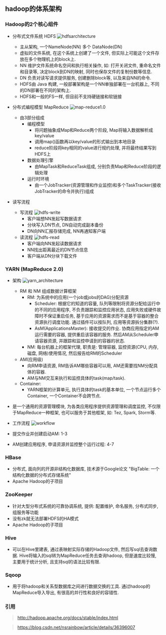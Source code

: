 hadoop的体系架构
---

### Hadoop的2个核心组件
+ 分布式文件系统 HDFS
![hdfsarchitecture](resources/hdfsarchitecture.png)
	+ 主从架构, 一个NameNode(NN) 多个 DataNode(DN)
	+ 虚拟的文件系统, 在这个系统上创建了一个文件, 但实际上可能这个文件存放在多个物理机上的block上.
	+ NN 维护文件系统命名空间和执行相关操作, 如: 打开关闭文件, 重命名文件和目录等, 决定block到DN的映射, 同时也保存文件的复制份数等信息.
	+ DN 负责对读写请求提供服务, 创建删除block等, 以及来自NN的命令.
	+ HDFS由 Java 构建, 一般部署架构是一个NN单独部署在一台机器上, 不同的DN部署在不同的架构上.
	+ HDFS和一般的FS一样, 但目前不支持硬链接和软链接
	
+ 分布式编程模型 MapReduce
	![map-reduce1.0](resources/mapreduce1.0.jpg)
	+ 由3部分组成
		+ 编程模型
			+ 将问题抽象成Map和Reduce两个阶段, Map将输入数据解析成key/value
			+ 调用map()函数再以key/value的形式输出到本地目录
			+ reduce阶段将key相同的value进行规约处理, 并将最终结果写到HDFS上
		+ 数据处理引擎
			+ 由MapTask和ReduceTask组成, 分别负责Map和Reduce阶段的逻辑处理
		+ 运行时环境
			+ 由一个JobTracker(资源管理和作业监控)和多个TaskTracker(接收JobTracker的命令并执行)组成
+ 读写流程
	+ 写流程
	![hdfs-write](resources/hdfs-write.png)
		+ 客户端想NN发起写数据请求
		+ 分块写入DN节点, DN自动完成副本备份
		+ DN向NN汇报存储完成, NN再通知客户端
	+ 读流程
	![hdfs-read](resources/hdfs-read.png)
		+ 客户端向NN发起读数据请求
		+ NN找出距离最近的DN节点信息
		+ 客户端从DN分块下载文件

### YARN (MapReduce 2.0)
+ 架构
![yarn_architecture](resources/yarn_architecture.gif)
	+ RM 和 NM 组成数据计算框架
		+ RM: 为系统中的应用(一个job或jobs的DAG)分配资源
			+ Scheduler: 根据它的知道的容量, 队列等限制将资源分配给运行中的不同的应用程序, 不负责跟踪和监控应用状态, 应用失败或硬件故障时不保证重启任务, 基于应用的资源需求而不是基于容器的整合资源执行调度功能. 通过插件可以按队列, 应用等资源拆分集群(?).
			+ AsM(ApplicationsMaster): 接收提交的作业. 协商应用指定的AM运行需要的容器, 提供重启该容器的服务.  然后AM从Scheduler申请容器资源, 并跟踪和监控申请到的容器的状态.
		+ NM: 每台机器上的框架代理, 职责是: 管理容器, 监控资源(CPU, 内存, 磁盘, 网络)使用情况, 然后报告给RM的Scheduler
	+ AM(应用级)
		+ 向RM申请资源, RM告诉AM哪些容器可以用, AM还需要找NM分配具体的容器.
		+  AM与NM交互来执行和监控具体的task(map/task).
	+ Container: 
		+ YARN框架的计算单元, 执行具体的task的基本单位, 一个节点运行多个Container, 一个Container不会跨节点.
	
+ 是一个通用的资源管理模块, 为各类应用程序提供资源管理和调度监控, 不仅限于MapReduce一种框架, 也可以服务于其他框架, 如: Tez, Spark, Storm等.
+ 工作流程
 ![workflow](resources/workflow.png)
 + 提交作业并创建启动AM: 1-3
 + AM创建应用程序, 申请资源并监控整个运行过程: 4-7
 


	

### HBase
+ 分布式, 面向列的开源非结构化数据库, 技术源于Google论文 "BigTable: 一个结构化数据的分布式存储系统"
+ Apache Hadoop的子项目


### ZooKeeper
+ 针对大型分布式系统的可靠协调系统, 提供: 配置维护, 命名服务, 分布式同步, 组服务等功能
+ 没有zk就无法部署HDFS的HA模式
+ Apache Hadoop的子项目


### Hive
+ 可以在Hive里建表, 通过表映射实际存储的Hadoop文件, 然后写sql去查询数据. Hive将输入的sql转为MapReduce任务去查询hadoop, 但是速度比较慢, 主要用于统计分析, 且支持sql的语法比较有限.


### Sqoop
+ 用于将hadoop和关系型数据库之间进行数据交换的工具. 通过hadoop的MapReduce导入导出, 有很高的并行性和良好的容错性.


### 引用
> http://hadoop.apache.org/docs/stable/index.html

> https://blog.csdn.net/nsrainbow/article/details/36396007











